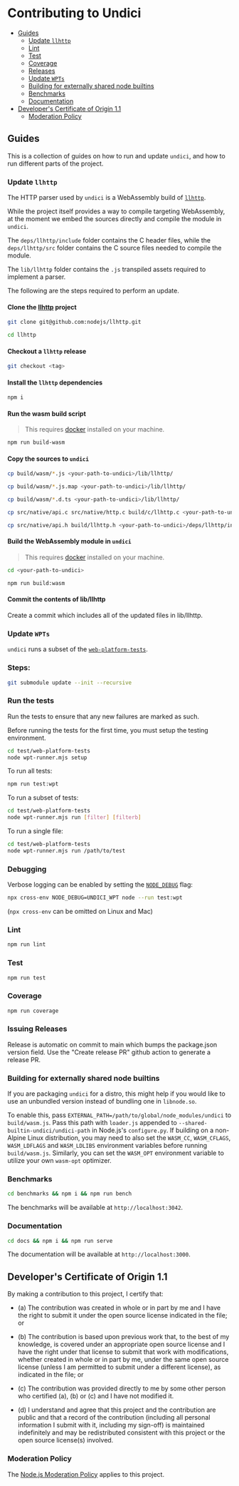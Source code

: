 # Contributing to Undici

* [Guides](#guides)
  * [Update `llhttp`](#update-llhttp)
  * [Lint](#lint)
  * [Test](#test)
  * [Coverage](#coverage)
  * [Releases](#releases)
  * [Update `WPTs`](#update-wpts)
  * [Building for externally shared node builtins](#external-builds)
  *  [Benchmarks](#benchmarks)
  *  [Documentation](#documentation)
* [Developer's Certificate of Origin 1.1](#developers-certificate-of-origin)
  * [Moderation Policy](#moderation-policy)

<a id="guides"></a>
## Guides

This is a collection of guides on how to run and update `undici`, and how to run different parts of the project.

<a id="update-llhttp"></a>
### Update `llhttp`

The HTTP parser used by `undici` is a WebAssembly build of [`llhttp`](https://github.com/nodejs/llhttp).

While the project itself provides a way to compile targeting WebAssembly, at the moment we embed the sources
directly and compile the module in `undici`.

The `deps/llhttp/include` folder contains the C header files, while the `deps/llhttp/src` folder contains
the C source files needed to compile the module.

The `lib/llhttp` folder contains the `.js` transpiled assets required to implement a parser.

The following are the steps required to perform an update.

#### Clone the [llhttp](https://github.com/nodejs/llhttp) project

```bash
git clone git@github.com:nodejs/llhttp.git

cd llhttp
```

#### Checkout a `llhttp` release

```bash
git checkout <tag>
```

#### Install the `llhttp` dependencies

```bash
npm i
```

#### Run the wasm build script

> This requires [docker](https://www.docker.com/) installed on your machine.

```bash
npm run build-wasm
```

#### Copy the sources to `undici`

```bash
cp build/wasm/*.js <your-path-to-undici>/lib/llhttp/

cp build/wasm/*.js.map <your-path-to-undici>/lib/llhttp/

cp build/wasm/*.d.ts <your-path-to-undici>/lib/llhttp/

cp src/native/api.c src/native/http.c build/c/llhttp.c <your-path-to-undici>/deps/llhttp/src/

cp src/native/api.h build/llhttp.h <your-path-to-undici>/deps/llhttp/include/
```

#### Build the WebAssembly module in `undici`

> This requires [docker](https://www.docker.com/) installed on your machine.

```bash
cd <your-path-to-undici>

npm run build:wasm
```

#### Commit the contents of lib/llhttp

Create a commit which includes all of the updated files in lib/llhttp.

<a id="update-wpts"></a>
### Update `WPTs`

`undici` runs a subset of the [`web-platform-tests`](https://github.com/web-platform-tests/wpt).

### Steps:

```bash
git submodule update --init --recursive
```

### Run the tests

Run the tests to ensure that any new failures are marked as such.

Before running the tests for the first time, you must setup the testing environment.
```bash
cd test/web-platform-tests
node wpt-runner.mjs setup
```

To run all tests:

```bash
npm run test:wpt
```

To run a subset of tests:
```bash
cd test/web-platform-tests
node wpt-runner.mjs run [filter] [filterb]
```

To run a single file:
```bash
cd test/web-platform-tests
node wpt-runner.mjs run /path/to/test
```

### Debugging

Verbose logging can be enabled by setting the [`NODE_DEBUG`](https://nodejs.org/api/cli.html#node_debugmodule) flag:

```bash
npx cross-env NODE_DEBUG=UNDICI_WPT node --run test:wpt
```

(`npx cross-env` can be omitted on Linux and Mac)

<a id="lint"></a>
### Lint

```bash
npm run lint
```

<a id="test"></a>
### Test

```bash
npm run test
```

<a id="coverage"></a>
### Coverage

```bash
npm run coverage
```

<a id="releases"></a>
### Issuing Releases

Release is automatic on commit to main which bumps the package.json version field.
Use the "Create release PR" github action to generate a release PR.

<a id="external-builds"></a>
### Building for externally shared node builtins

If you are packaging `undici` for a distro, this might help if you would like to use
an unbundled version instead of bundling one in `libnode.so`.

To enable this, pass `EXTERNAL_PATH=/path/to/global/node_modules/undici` to `build/wasm.js`.
Pass this path with `loader.js` appended to `--shared-builtin-undici/undici-path` in Node.js's `configure.py`.
If building on a non-Alpine Linux distribution, you may need to also set the `WASM_CC`, `WASM_CFLAGS`, `WASM_LDFLAGS` and `WASM_LDLIBS` environment variables before running `build/wasm.js`.
Similarly, you can set the `WASM_OPT` environment variable to utilize your own `wasm-opt` optimizer.

<a id="benchmarks"></a>
### Benchmarks

```bash
cd benchmarks && npm i && npm run bench
```

The benchmarks will be available at `http://localhost:3042`.

<a id="documentation"></a>
### Documentation

```bash
cd docs && npm i && npm run serve
```

The documentation will be available at `http://localhost:3000`.

<a id="developers-certificate-of-origin"></a>
## Developer's Certificate of Origin 1.1

By making a contribution to this project, I certify that:

* (a) The contribution was created in whole or in part by me and I
  have the right to submit it under the open source license
  indicated in the file; or

* (b) The contribution is based upon previous work that, to the best
  of my knowledge, is covered under an appropriate open source
  license and I have the right under that license to submit that
  work with modifications, whether created in whole or in part
  by me, under the same open source license (unless I am
  permitted to submit under a different license), as indicated
  in the file; or

* (c) The contribution was provided directly to me by some other
  person who certified (a), (b) or (c) and I have not modified
  it.

* (d) I understand and agree that this project and the contribution
  are public and that a record of the contribution (including all
  personal information I submit with it, including my sign-off) is
  maintained indefinitely and may be redistributed consistent with
  this project or the open source license(s) involved.

<a id="moderation-policy"></a>
### Moderation Policy

The [Node.js Moderation Policy] applies to this project.

[Node.js Moderation Policy]: https://github.com/nodejs/admin/blob/main/Moderation-Policy.md
